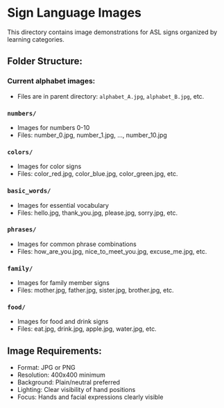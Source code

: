 # Sign Language Images

This directory contains image demonstrations for ASL signs organized by learning categories.

## Folder Structure:

### Current alphabet images:
- Files are in parent directory: `alphabet_A.jpg`, `alphabet_B.jpg`, etc.

### `numbers/`
- Images for numbers 0-10
- Files: number_0.jpg, number_1.jpg, ..., number_10.jpg

### `colors/`
- Images for color signs
- Files: color_red.jpg, color_blue.jpg, color_green.jpg, etc.

### `basic_words/`
- Images for essential vocabulary
- Files: hello.jpg, thank_you.jpg, please.jpg, sorry.jpg, etc.

### `phrases/`
- Images for common phrase combinations
- Files: how_are_you.jpg, nice_to_meet_you.jpg, excuse_me.jpg, etc.

### `family/`
- Images for family member signs
- Files: mother.jpg, father.jpg, sister.jpg, brother.jpg, etc.

### `food/`
- Images for food and drink signs
- Files: eat.jpg, drink.jpg, apple.jpg, water.jpg, etc.

## Image Requirements:
- Format: JPG or PNG
- Resolution: 400x400 minimum
- Background: Plain/neutral preferred
- Lighting: Clear visibility of hand positions
- Focus: Hands and facial expressions clearly visible
